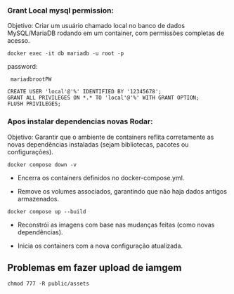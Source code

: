  
  
### Grant Local mysql permission:
Objetivo:
Criar um usuário chamado local no banco de dados MySQL/MariaDB rodando em um container, com permissões completas de acesso.

```
docker exec -it db mariadb -u root -p
```

password:
```
 mariadbrootPW
```

```
CREATE USER 'local'@'%' IDENTIFIED BY '12345678';
GRANT ALL PRIVILEGES ON *.* TO 'local'@'%' WITH GRANT OPTION;
FLUSH PRIVILEGES;
```


### Apos instalar dependencias novas Rodar: 

Objetivo:
Garantir que o ambiente de containers reflita corretamente as novas dependências instaladas (sejam bibliotecas, pacotes ou configurações).

```
docker compose down -v
```

- Encerra os containers definidos no docker-compose.yml.

- Remove os volumes associados, garantindo que não haja dados antigos armazenados.

```
docker compose up --build
```

- Reconstrói as imagens com base nas mudanças feitas (como novas dependências).

- Inicia os containers com a nova configuração atualizada.



## Problemas em fazer upload de iamgem

```
chmod 777 -R public/assets
```